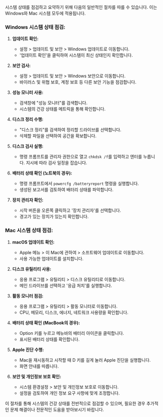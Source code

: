 ﻿시스템 상태를 점검하고 요약하기 위해 다음의 일반적인 절차를 따를 수 있습니다. 이는 Windows와 Mac 시스템 모두에 적용됩니다.

### Windows 시스템 상태 점검:

1. **업데이트 확인:**
   - 설정 > 업데이트 및 보안 > Windows 업데이트로 이동합니다.
   - '업데이트 확인'을 클릭하여 시스템이 최신 상태인지 확인합니다.

2. **보안 검사:**
   - 설정 > 업데이트 및 보안 > Windows 보안으로 이동합니다.
   - 바이러스 및 위협 보호, 계정 보호 등 다른 보안 기능을 점검합니다.

3. **성능 모니터 사용:**
   - 검색창에 "성능 모니터"를 검색합니다.
   - 시스템의 건강 상태를 메트릭을 통해 확인합니다.

4. **디스크 정리 수행:**
   - "디스크 정리"를 검색하여 정리할 드라이브를 선택합니다.
   - 삭제할 파일을 선택하여 공간을 확보합니다.

5. **디스크 검사 실행:**
   - 명령 프롬프트를 관리자 권한으로 열고 `chkdsk /f`를 입력하고 엔터를 누릅니다. 지시에 따라 검사 일정을 잡습니다.

6. **배터리 상태 확인 (노트북의 경우):**
   - 명령 프롬프트에서 `powercfg /batteryreport` 명령을 실행합니다.
   - 생성된 보고서를 검토하여 배터리 상태를 파악합니다.

7. **장치 관리자 확인:**
   - 시작 버튼을 오른쪽 클릭하고 '장치 관리자'를 선택합니다.
   - 경고가 있는 장치가 있는지 확인합니다.

### Mac 시스템 상태 점검:

1. **macOS 업데이트 확인:**
   - Apple 메뉴 > 이 Mac에 관하여 > 소프트웨어 업데이트로 이동합니다.
   - 사용 가능한 업데이트를 설치합니다.

2. **디스크 유틸리티 사용:**
   - 응용 프로그램 > 유틸리티 > 디스크 유틸리티로 이동합니다.
   - 메인 드라이브를 선택하고 '응급 처치'를 실행합니다.

3. **활동 모니터 점검:**
   - 응용 프로그램 > 유틸리티 > 활동 모니터로 이동합니다.
   - CPU, 메모리, 디스크, 에너지, 네트워크 사용량을 확인합니다.

4. **배터리 상태 확인 (MacBook의 경우):**
   - Option 키를 누르고 메뉴바의 배터리 아이콘을 클릭합니다.
   - 표시된 배터리 상태를 확인합니다.

5. **Apple 진단 수행:**
   - Mac을 재시동하고 시작할 때 D 키를 길게 눌러 Apple 진단을 실행합니다.
   - 화면 안내를 따릅니다.

6. **보안 및 개인정보 보호 확인:**
   - 시스템 환경설정 > 보안 및 개인정보 보호로 이동합니다.
   - 설정을 검토하여 개인 정보 요구 사항에 맞게 조정합니다.

이 절차를 통해 시스템의 건강 상태를 전반적으로 점검할 수 있으며, 필요한 경우 추가적인 문제 해결이나 전문적인 도움을 받아보시기 바랍니다.
